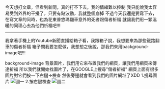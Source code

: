 今天想打文章，但看到新聞，真的打不下去，我的情緒難以控制
我只能說我太容易受到外界的干擾了，只要有點波動，我就整個崩掉
不過今天我還是要寫下去，在寫文章的同時，也為花東普悠瑪翻車意外的死者跟傷者祈福
就讓我們用一顆溫暖的同理心去為他們祈福吧!!!


-----

我拿著手機上的Youtube新聞直播給箱子看，我跟箱子說，我想要來為那些鐵路翻車的傷者祈福
箱子問我要怎麼做，我想想之後說，那我們來用background-image吧!!!

background-image 背景圖片，我們用它來布置我們的網頁，讓我們用網頁來傳達祈福
所以我們就開始找圖片了，在GOOGLE上搜尋"傷者祈福"
網頁上面有很多圖片對它們按一下右鍵->檢查
然後旁邊就會看到我們的圖片網址了XDD
1.搜尋圖片
![圖一](https://upload.cc/i1/2018/10/22/WzVCdN.png)
2.按右鍵檢查
![圖二](https://upload.cc/i1/2018/10/22/jy5OQd.png)